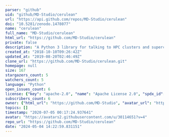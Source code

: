 ```yaml
---
parser: "github"
uid: "github/MD-Studio/cerulean"
url: "https://api.github.com/repos/MD-Studio/cerulean"
doi: "10.5281/zenodo.1478077"
name: "cerulean"
full_name: "MD-Studio/cerulean"
html_url: "https://github.com/MD-Studio/cerulean"
private: false
description: "A Python 3 library for talking to HPC clusters and supercomputers"
created_at: "2018-10-10T09:26:42Z"
updated_at: "2019-08-20T02:46:49Z"
clone_url: "https://github.com/MD-Studio/cerulean.git"
homepage: null
size: 167
stargazers_count: 5
watchers_count: 5
language: "Python"
open_issues_count: 6
license: {"key": "apache-2.0", "name": "Apache License 2.0", "spdx_id": "Apache-2.0", "url": "https://api.github.com/licenses/apache-2.0", "node_id": "MDc6TGljZW5zZTI="}
subscribers_count: 6
owner: {"html_url": "https://github.com/MD-Studio", "avatar_url": "https://avatars2.githubusercontent.com/u/30114651?v=4", "login": "MD-Studio", "type": "Organization"}
topics: []
timestamp: "2020-07-05 00:17:24.937641"
avatar: "https://avatars2.githubusercontent.com/u/30114651?v=4"
repo_url: "https://github.com/MD-Studio/cerulean"
date: "2024-05-04 14:22:59.831151"
---
```

